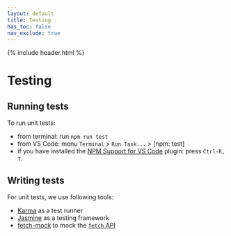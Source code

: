 ```yaml
---
layout: default
title: Testing
has_toc: false
nav_exclude: true
---
```

{% include header.html %}

# Testing

## Running tests

To run unit tests:
* from terminal: run `npm run test`
* from VS Code: menu `Terminal` > `Run Task...` > [npm: test]
* if you have installed the [NPM Support for VS Code](https://marketplace.visualstudio.com/items?itemName=eg2.vscode-npm-script)
  plugin: press `Ctrl-R, T`.

## Writing tests

For unit tests, we use following tools:
* [Karma](https://karma-runner.github.io/) as a test runner
* [Jasmine](https://jasmine.github.io/) as a testing framework
* [fetch-mock](http://www.wheresrhys.co.uk/fetch-mock/) to mock the [`fetch` API](https://developer.mozilla.org/en/docs/Web/API/Fetch_API)
